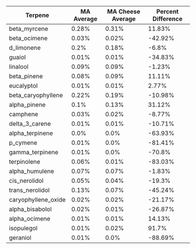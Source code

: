 Terpene | MA Average | MA Cheese Average | Percent Difference
--------|---------|----------------|------------------|
beta_myrcene   |    0.28%  |   0.31%  | 11.83%  |
beta_ocimene   |    0.03%  |   0.02%  | -42.92%  |
d_limonene   |    0.2%  |   0.18%  | -6.8%  |
guaiol   |    0.01%  |   0.01%  | -34.83%  |
linalool   |    0.09%  |   0.09%  | -1.23%  |
beta_pinene   |    0.08%  |   0.09%  | 11.11%  |
eucalyptol   |    0.01%  |   0.01%  | 2.77%  |
beta_caryophyllene   |    0.22%  |   0.19%  | -10.98%  |
alpha_pinene   |    0.1%  |   0.13%  | 31.12%  |
camphene   |    0.03%  |   0.02%  | -8.77%  |
delta_3_carene   |    0.01%  |   0.01%  | -10.71%  |
alpha_terpinene   |    0.0%  |   0.0%  | -63.93%  |
p_cymene   |    0.01%  |   0.0%  | -81.41%  |
gamma_terpinene   |    0.01%  |   0.0%  | -70.8%  |
terpinolene   |    0.06%  |   0.01%  | -83.03%  |
alpha_humulene   |    0.07%  |   0.07%  | -1.83%  |
cis_nerolidol   |    0.05%  |   0.04%  | -19.3%  |
trans_nerolidol   |    0.13%  |   0.07%  | -45.24%  |
caryophyllene_oxide   |    0.02%  |   0.02%  | -21.17%  |
alpha_bisabolol   |    0.02%  |   0.01%  | -26.87%  |
alpha_ocimene   |    0.01%  |   0.01%  | 14.13%  |
isopulegol   |    0.01%  |   0.02%  | 91.7%  |
geraniol   |    0.01%  |   0.0%  | -88.69%  |